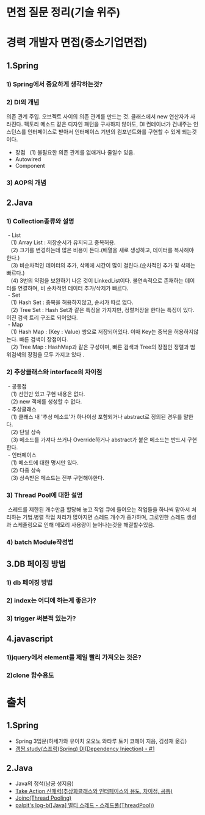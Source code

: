 
면접 질문 정리(기술 위주)
======================
# 경력 개발자 면접(중소기업면접)
## 1.Spring
### 1) Spring에서 중요하게 생각하는것?

### 2) DI의 개념
의존 관계 주입. 오브젝트 사이의 의존 관계를 만드는 것. 클래스에서 new 연산자가 사라진다. 펙토리 메소드 같은 디자인 패턴을 구사하지 않아도, DI 컨테이너가 건내주는 인스턴스를 인터페이스로 받아서 인터페이스 기반의 컴포넌트화를 구현할 수 있게 되는것이다.
 - 장점
   (1) 불필요한 의존 관계를 없애거나 줄일수 있음.<br/>
 - Autowired<br/>
 - Component<br/>
### 3) AOP의 개념

## 2.Java
### 1) Collection종류와 설명
  - List<br/>
    (1) Array List : 저장순서가 유지되고 중복허용.<br/>
    (2) 크기를 변경하는데 많은 비용이 든다.(배열을 새로 생성하고, 데이터를 복사해야한다.)<br/>
    (3) 비순차적인 데이터의 추가, 삭제에 시간이 많이 걸린다.(순차적인 추가 및 삭제는 빠르다.)<br/>
    (4) 3번의 약점을 보완하기 나온 것이 LinkedList이다. 불연속적으로 존재하는 데이터를 연결하며, 비 순차적인 데이터 추가/삭제가 빠르다.<br/>
  - Set<br/>
    (1) Hash Set : 중복을 허용하지않고, 순서가 따로 없다.<br/>
    (2) Tree Set : Hash Set과 같은 특징을 가지지만, 정렬저장을 한다는 특징이 있다. 이진 검색 트리 구조로 되어있다.<br/>
  - Map<br/>
    (1) Hash Map : (Key : Value) 쌍으로 저장되어있다. 이때 Key는 중복을 허용하지않는다. 빠른 검색이 장점이다.<br/>
    (2) Tree Map : HashMap과 같은 구성이며, 빠른 검색과 Tree의 장점인 정렬과 범위검색의 장점을 모두 가지고 있다 .<br/>
### 2) 추상클래스와 interface의 차이점

  - 공통점<br/>
    (1) 선언만 있고 구현 내용은 없다.<br/>
    (2) new 객체를 생성할 수 없다.<br/>
  - 추상클래스<br/>
    (1) 클래스 내 '추상 메소드'가 하나이상 포함되거나 abstract로 정의된 경우를 말한다.<br/>
    (2) 단일 상속<br/>
    (3) 메소드를 가져다 쓰거나 Override하거나 abstract가 붙은 메소드는 반드시 구현한다.<br/>
  - 인터페이스<br/>
    (1) 메소드에 대한 명시만 있다.<br/>
    (2) 다중 상속<br/>
    (3) 상속받은 메소드는 전부 구현해야한다.<br/>

### 3) Thread Pool에 대한 설명

  스레드를 제한된 개수만큼 할당해 놓고 작업 큐에 들어오는 작업들을 하나씩 맡아서 처리하는 기법.병렬 작업 처리가 많아지면 스레드 개수가 증가하며, 그로인한 스레드 생성과 스케줄링으로 인해 메모리 사용량이 늘어나는것을 해결할수있음.<br/>
   
### 4) batch Module작성법

## 3.DB 페이징 방법
### 1) db 페이징 방법
### 2) index는 어디에 하는게 좋은가?
### 3) trigger 써본적 있는가?

## 4.javascript
### 1)jquery에서 element를 제일 빨리 가져오는 것은?
### 2)clone 함수용도

# 출처
## 1.Spring
 * Spring 3입문(하세가와 유이치 오오노 와타루 토키 코헤이 지음, 김성재 옮김)
 * [갱짱.study(스프링(Spring) DI(Dependency Injection) - #1](http://gangzzang.tistory.com/entry/%EC%8A%A4%ED%94%84%EB%A7%81Spring-IoCDIInversion-of-ControlDependency-Injection)
 ## 2.Java
 * Java의 정석(남궁 성지음)
 * [Take Action 신매력(추상화클래스와 인터페이스의 용도, 차이점, 공통)](http://marobiana.tistory.com/58)
 * [Joinc(Thread Pooling)](https://www.joinc.co.kr/w/Site/Thread/Advanced/ThreadPool)
 * [palpit's log-b([Java] 멀티 스레드 - 스레드풀(ThreadPool))](http://palpit.tistory.com/732)
